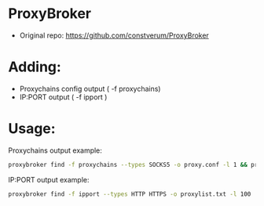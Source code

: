 # ProxyBroker 
* Original repo: https://github.com/constverum/ProxyBroker

# Adding:
-  Proxychains config output    ( -f proxychains)
-  IP:PORT output ( -f ipport )


# Usage:
Proxychains output example:
```sh
proxybroker find -f proxychains --types SOCKS5 -o proxy.conf -l 1 && proxychains4 -f proxy.conf curl google.com
```
IP:PORT output example:
```sh
proxybroker find -f ipport --types HTTP HTTPS -o proxylist.txt -l 100
```


